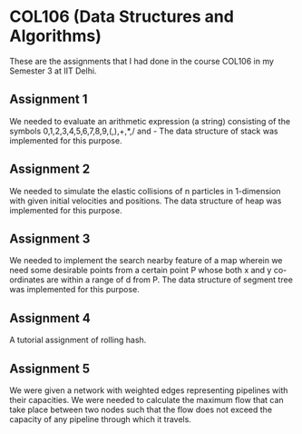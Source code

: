 # COL106 (Data Structures and Algorithms)

These are the assignments that I had done in the course COL106 in my Semester 3 at IIT Delhi.

## Assignment 1
We needed to evaluate an arithmetic expression (a string) consisting of the symbols 0,1,2,3,4,5,6,7,8,9,(,),+,\*,/ and -
The data structure of stack was implemented for this purpose.

## Assignment 2
We needed to simulate the elastic collisions of n particles in 1-dimension with given initial velocities and positions.
The data structure of heap was implemented for this purpose.

## Assignment 3
We needed to implement the search nearby feature of a map wherein we need some desirable points from a certain point P whose both x and y co-ordinates are within a range of d from P.
The data structure of segment tree was implemented for this purpose.

## Assignment 4
A tutorial assignment of rolling hash.

## Assignment 5
We were given a network with weighted edges representing pipelines with their capacities. We were needed to calculate the maximum flow that can take place between two nodes such that the
flow does not exceed the capacity of any pipeline through which it travels.
